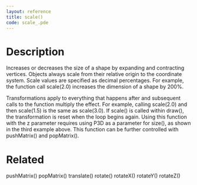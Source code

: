 ```yaml
---
layout: reference
title: scale()
code: scale_.pde
---
```


# Description

Increases or decreases the size of a shape by expanding and contracting vertices. Objects always scale from their relative origin to the coordinate system. Scale values are specified as decimal percentages. For example, the function call scale(2.0) increases the dimension of a shape by 200%.

Transformations apply to everything that happens after and subsequent calls to the function multiply the effect. For example, calling scale(2.0) and then scale(1.5) is the same as scale(3.0). If scale() is called within draw(), the transformation is reset when the loop begins again. Using this function with the z parameter requires using P3D as a parameter for size(), as shown in the third example above. This function can be further controlled with pushMatrix() and popMatrix().

# Related

pushMatrix()
popMatrix()
translate()
rotate()
rotateX()
rotateY()
rotateZ()
